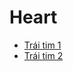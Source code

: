 # Heart

* <a href="https://monleak.github.io/Heart/Heart.html">Trái tim 1</a>
* <a href="https://monleak.github.io/Heart/Heart2.html">Trái tim 2</a>
